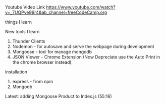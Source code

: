 Youtube Video Link
https://www.youtube.com/watch?v=_7UQPve99r4&ab_channel=freeCodeCamp.org

things I learn


New tools I learn
1. Thunder Clients
2. Nodemon - for autosave and serve the webpage during development
3. Mongoose - tool for manage mongodb
4. JSON Viewer - Chrome Extension (Now Depreciate use the Auto Print in the chrome browser instead)

installation
1. express - from npm
2. Mongodb


Latest: 
adding Mongoose Product to Index.js (55:16)
